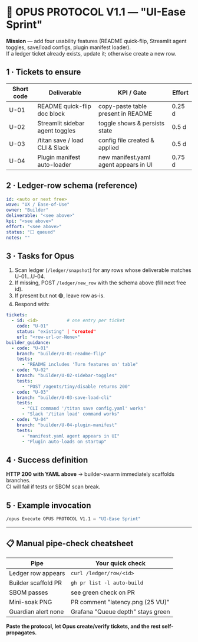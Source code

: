 # 📜 OPUS PROTOCOL V1.1 — "UI-Ease Sprint"

**Mission** — add four usability features (README quick-flip, Streamlit agent toggles, save/load configs, plugin manifest loader).  
If a ledger ticket already exists, update it; otherwise create a new row.

## 1 · Tickets to ensure

| Short code | Deliverable | KPI / Gate | Effort |
|------------|-------------|------------|--------|
| U-01 | README quick-flip doc block | copy-paste table present in README | 0.25 d |
| U-02 | Streamlit sidebar agent toggles | toggle shows & persists state | 0.5 d |
| U-03 | /titan save / load CLI & Slack | config file created & applied | 0.5 d |
| U-04 | Plugin manifest auto-loader | new manifest.yaml agent appears in UI | 0.75 d |

## 2 · Ledger-row schema (reference)

```yaml
id: <auto or next free>
wave: "UX / Ease-of-Use"
owner: "Builder"
deliverable: "<see above>"
kpi: "<see above>"
effort: "<see above>"
status: "⬜ queued"
notes: ""
```

## 3 · Tasks for Opus

1. Scan ledger (`/ledger/snapshot`) for any rows whose deliverable matches U-01…U-04.
2. If missing, POST `/ledger/new_row` with the schema above (fill next free id).
3. If present but not 🟢, leave row as-is.
4. Respond with:

```yaml
tickets:
  - id: <id>           # one entry per ticket
    code: "U-01"
    status: "existing" | "created"
    url: "<row-url-or-None>"
builder_guidance:
  - code: "U-01"
    branch: "builder/U-01-readme-flip"
    tests:
      - "README includes 'Turn features on' table"
  - code: "U-02"
    branch: "builder/U-02-sidebar-toggles"
    tests:
      - "POST /agents/tiny/disable returns 200"
  - code: "U-03"
    branch: "builder/U-03-save-load-cli"
    tests:
      - "CLI command '/titan save config.yaml' works"
      - "Slack '/titan load' command works"
  - code: "U-04"
    branch: "builder/U-04-plugin-manifest"
    tests:
      - "manifest.yaml agent appears in UI"
      - "Plugin auto-loads on startup"
```

## 4 · Success definition

**HTTP 200 with YAML above** → builder-swarm immediately scaffolds branches.  
CI will fail if tests or SBOM scan break.

## 5 · Example invocation

```bash
/opus Execute OPUS PROTOCOL V1.1 — "UI-Ease Sprint"
```

---

## 📋 Manual pipe-check cheatsheet

| Pipe | Your quick check |
|------|------------------|
| Ledger row appears | `curl /ledger/row/<id>` |
| Builder scaffold PR | `gh pr list -l auto-build` |
| SBOM passes | see green check on PR |
| Mini-soak PNG | PR comment "latency.png (25 VU)" |
| Guardian alert none | Grafana "Queue depth" stays green |

**Paste the protocol, let Opus create/verify tickets, and the rest self-propagates.** 